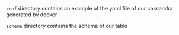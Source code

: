 `conf` directory contains an example of the yaml file of our cassandra generated by docker

`schema` directory contains the schema of our table
